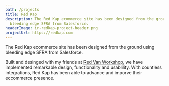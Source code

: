 ```yaml
---
path: /projects
title: Red Kap
description: The Red Kap ecommerce site has been designed from the ground using
  bleeding edge SFRA from Salesforce.
headerImage: ir-redkap-project-header.png
projectUrl: https://redkap.com
---
```

The Red Kap ecommerce site has been designed from the ground using bleeding edge SFRA from Salesforce.

Built and desinged with my friends at [Red Van Workshop](https://redvanworkshop.com), we have implemented remarkable design, functionality and usablility. With countless integrations, Red Kap has been able to advance and imporve their eccommerce presence.